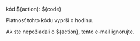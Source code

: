 kód ${action}: ${code}

Platnosť tohto kódu vyprší o hodinu.

Ak ste nepožiadali o ${action}, tento e-mail ignorujte.
